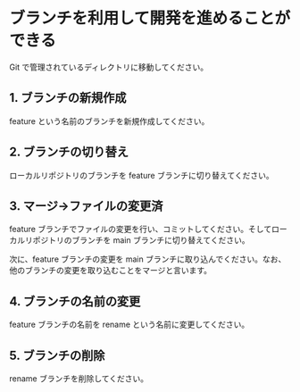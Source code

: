 # ブランチを利用して開発を進めることができる

Git で管理されているディレクトリに移動してください。

## 1. ブランチの新規作成

feature という名前のブランチを新規作成してください。

## 2. ブランチの切り替え

ローカルリポジトリのブランチを feature ブランチに切り替えてください。

## 3. マージ→ファイルの変更済

feature ブランチでファイルの変更を行い、コミットしてください。そしてローカルリポジトリのブランチを main ブランチに切り替えてください。

次に、feature ブランチの変更を main ブランチに取り込んでください。なお、他のブランチの変更を取り込むことをマージと言います。

## 4. ブランチの名前の変更

feature ブランチの名前を rename という名前に変更してください。

## 5. ブランチの削除

rename ブランチを削除してください。
